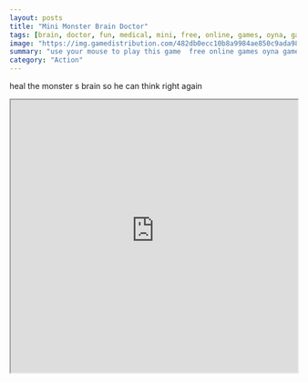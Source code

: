 ```yaml
---
layout: posts
title: "Mini Monster Brain Doctor"
tags: [brain, doctor, fun, medical, mini, free, online, games, oyna, game, free, games, play, play, games]
image: "https://img.gamedistribution.com/482db0ecc10b8a9984ae850c9ada9899.jpg"
summary: "use your mouse to play this game  free online games oyna game free games play play games"
category: "Action"
---
```


heal the monster s brain so he can think right again

<iframe width="100%" height="480px;" src="https://flash.gamedistribution.com?game=482db0ecc10b8a9984ae850c9ada9899"></iframe>